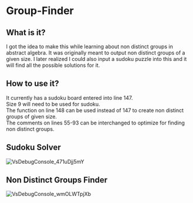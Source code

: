 # Group-Finder

## What is it?
I got the idea to make this while learning about non distinct groups in abstract algebra.
It was originally meant to output non distinct groups of a given size.
I later realized I could also input a sudoku puzzle into this and it will find all the possible solutions for it.

## How to use it?
It currently has a sudoku board entered into line 147.<br/>
Size 9 will need to be used for sudoku.<br/>
The function on line 148 can be used instead of 147 to create non distinct groups of given size.<br/>
The comments on lines 55-93 can be interchanged to optimize for finding non distinct groups.<br/>

## Sudoku Solver
![VsDebugConsole_471uDjj5mY](https://user-images.githubusercontent.com/22421950/116191385-6f4f7080-a6e9-11eb-8b7b-11caa4473693.png)

## Non Distinct Groups Finder
![VsDebugConsole_wmOLWTpjXb](https://user-images.githubusercontent.com/22421950/116191366-68c0f900-a6e9-11eb-9daf-e46dc426cdf0.png)
